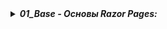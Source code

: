 <details> <summary><b><i>01_Base - Основы Razor Pages:</i></b></summary>
   <ul>
     <li> Глава 1. Определение страниц Razor </li>
   </ul>  
</details>
